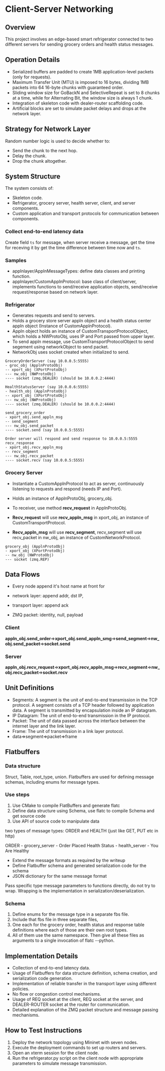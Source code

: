 # Client-Server Networking

## Overview
This project involves an edge-based smart refrigerator connected to two different servers for sending grocery orders and health status messages.

## Operation Details
- Serialized buffers are padded to create 1MB application-level packets (only for requests).
- Maximum Transfer Unit (MTU) is imposed to 16 bytes, dividing 1MB packets into 64 16-byte chunks with guaranteed order.
- Sliding window size for GoBackN and SelectiveRepeat is set to 8 chunks at a time, while for Alternating Bit, the window size is always 1 chunk.
- Integration of skeleton code with dealer-router scaffolding code.
- Artificial blocks are set to simulate packet delays and drops at the network layer.

## Strategy for Network Layer
Random number logic is used to decide whether to:
- Send the chunk to the next hop.
- Delay the chunk.
- Drop the chunk altogether.

## System Structure
The system consists of:
- Skeleton code.
- Refrigerator, grocery server, health server, client, and server components.
- Custom application and transport protocols for communication between components.

### Collect end-to-end latency data

Create field `ts` for message, when server receive a message, get the time for receving it by get the time difference between time now and `ts`.

### Samples
- applnlayer/ApplnMessageTypes: define data classes and printing function.
- applnlayer/CustomApplnProtocol: base class of client/server, implements functions to send/receive application objects, send/receive request/response based on network layer.

### Refrigerator
- Generates requests and send to servers.
- Holds a grocery store server appln object and a health status center appln object (Instance of CustomApplnProtocol).
- Appln object holds an instance of CustomTransportProtocolObject, which holds a NWProtoObj, uses IP and Port passed from upper layer.
- To send appln message, use CustomTransportProtocolObject to send segement using networkObject to send packet.
- NetworkObj uses socket created when initialized to send.

```
GroceryOrderServer (say 10.0.0.5:5555)
- groc_obj (ApplnProtoObj)
-- xport_obj (XPortProtoObj)
--- nw_obj (NWProtoObj)
---- socket (zmq.DEALER) (should be 10.0.0.2:4444)

HealthStatusServer (say 10.0.0.6:5555)
- health_obj (ApplnProtoObj)
-- xport_obj (XPortProtoObj)
--- nw_obj (NWProtoObj)
---- socket (zmq.DEALER) (should be 10.0.0.2:4444)
```

```
send_grocery_order
- xport_obj.send_appln_msg
-- send_segment
--- nw_obj.send_packet
---- socket.send (say 10.0.0.5:5555)

Order server will respond and send response to 10.0.0.5:5555
recv_response
- xport_obj.recv_appln_msg
-- recv_segment
--- nw_obj.recv_packet
---- socket.recv (say 10.0.0.5:5555)
```

### Grocery Server

- Instantiate a CustomApplnProtocol to act as server, continuously listening to requests and respond (needs IP and Port).

- Holds an instance of ApplnProtoObj, grocery_obj.

- To receiver, use method **recv_request** in ApplnProtoObj. 

- **Recv_request** will use **recv_appln_msg** in xport_obj, an instance of CustomTransportProtocol.
- **Recv_appln_msg** will use **recv_segment**, recv_segment will use recv_packet in nw_obj, an instance of CustomNetworkProtocol.

```
grocery_obj (ApplnProtoObj)
- xport_obj (XPortProtoObj)
-- nw_obj (NWProtoObj)
--- socket (zmq.REP)
```

## Data Flows

- Every node append it's host name at front for 

- network layer: append addr, dst IP,

- transport layer: append ack

- ZMQ packet: identity, null, payload

### **Client**

**appln_obj.send_order**=>**xport_obj.send_appln_smg**=>**send_segment**=>**nw_obj.send_packet**=>**socket.send**

### **Server**

**appln_obj.recv_request**=>**xport_obj.recv_appln_msg**=>**recv_segment**=>**nw_obj.recv_packet**=>**socket.recv**

## Unit Definitions
- Segments: A segment is the unit of end-to-end transmission in the TCP protocol. A segment consists of a TCP header followed by application data. A segment is transmitted by encapsulation inside an IP datagram.
- IP Datagram: The unit of end-to-end transmission in the IP protocol.
- Packet: The unit of data passed across the interface between the internet layer and the link layer.
- Frame: The unit of transmission in a link layer protocol.
- data=>segment=>packet=>frame

## Flatbuffers

### Data structure

Struct, Table, root_type, union. Flatbuffers are used for defining message schemas, including enums for message types.

### Use steps

1. Use CMake to compile FlatBuffers and generate flatc
2. Define data structure using Schema, use flatc to compile Schema and get source code
3. Use API of source code to manipulate data

two types of message types: ORDER and HEALTH (just like GET, PUT etc in http)

ORDER - grocery_server - Order Placed
Health Status - health_server - You Are Healthy

- Extend the message formats as required by the writeup
- Define Flatbuffer schema and generated serialization code for the schema
- JSON dictionary for the same message format

Pass specific type message parameters to functions directly, do not try to wrap.
Wrapping is the implementation in serialization/deserialization.

### Schema

1. Define enums for the message type in a separate fbs file.
2. Include that fbs file in three separate files,
3. One each for the grocery order, health status and response table definitions where each of those are their own root types.
4. All of them use the same namespace. Then give all these files as arguments to a single invocation of flatc --python.

## Implementation Details
- Collection of end-to-end latency data.
- Usage of Flatbuffers for data structure definition, schema creation, and serialization code generation.
- Implementation of reliable transfer in the transport layer using different policies.
- No flow or congestion control mechanisms.
- Usage of REQ socket at the client, REQ socket at the server, and DEALER-ROUTER socket at the router for communication.
- Detailed explanation of the ZMQ packet structure and message passing mechanisms.

## How to Test Instructions
1. Deploy the network topology using Mininet with seven nodes.
2. Execute the deployment commands to set up routers and servers.
3. Open an xterm session for the client node.
4. Run the refrigerator.py script on the client node with appropriate parameters to simulate message transmission.


